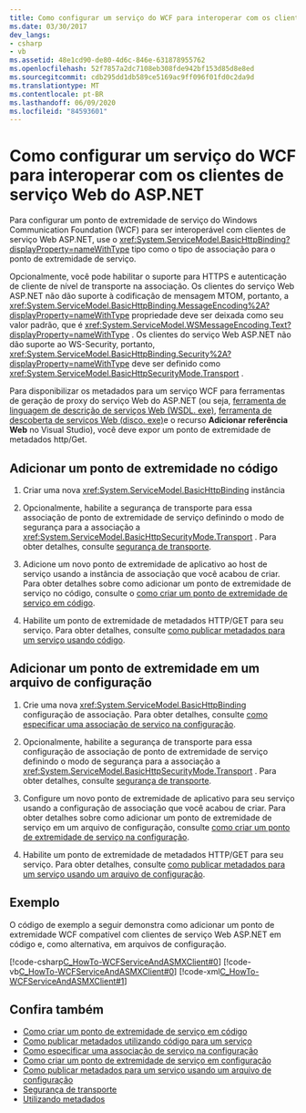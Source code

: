 ```yaml
---
title: Como configurar um serviço do WCF para interoperar com os clientes de serviço Web do ASP.NET
ms.date: 03/30/2017
dev_langs:
- csharp
- vb
ms.assetid: 48e1cd90-de80-4d6c-846e-631878955762
ms.openlocfilehash: 52f7857a2dc7108eb308fde942bf153d85d8e8ed
ms.sourcegitcommit: cdb295dd1db589ce5169ac9ff096f01fd0c2da9d
ms.translationtype: MT
ms.contentlocale: pt-BR
ms.lasthandoff: 06/09/2020
ms.locfileid: "84593601"
---
```

# <a name="how-to-configure-wcf-service-to-interoperate-with-aspnet-web-service-clients"></a>Como configurar um serviço do WCF para interoperar com os clientes de serviço Web do ASP.NET

Para configurar um ponto de extremidade de serviço do Windows Communication Foundation (WCF) para ser interoperável com clientes de serviço Web ASP.NET, use o <xref:System.ServiceModel.BasicHttpBinding?displayProperty=nameWithType> tipo como o tipo de associação para o ponto de extremidade de serviço.  
  
 Opcionalmente, você pode habilitar o suporte para HTTPS e autenticação de cliente de nível de transporte na associação. Os clientes do serviço Web ASP.NET não dão suporte à codificação de mensagem MTOM, portanto, a <xref:System.ServiceModel.BasicHttpBinding.MessageEncoding%2A?displayProperty=nameWithType> propriedade deve ser deixada como seu valor padrão, que é <xref:System.ServiceModel.WSMessageEncoding.Text?displayProperty=nameWithType> . Os clientes do serviço Web ASP.NET não dão suporte ao WS-Security, portanto, <xref:System.ServiceModel.BasicHttpBinding.Security%2A?displayProperty=nameWithType> deve ser definido como <xref:System.ServiceModel.BasicHttpSecurityMode.Transport> .  
  
 Para disponibilizar os metadados para um serviço WCF para ferramentas de geração de proxy do serviço Web do ASP.NET (ou seja, [ferramenta de linguagem de descrição de serviços Web (WSDL. exe)](https://docs.microsoft.com/previous-versions/dotnet/netframework-4.0/7h3ystb6(v%3dvs.100)), [ferramenta de descoberta de serviços Web (disco. exe)](https://docs.microsoft.com/previous-versions/dotnet/netframework-4.0/cy2a3ybs(v=vs.100))e o recurso **Adicionar referência Web** no Visual Studio), você deve expor um ponto de extremidade de metadados http/Get.  
  
## <a name="add-an-endpoint-in-code"></a>Adicionar um ponto de extremidade no código  
  
1. Criar uma nova <xref:System.ServiceModel.BasicHttpBinding> instância  
  
2. Opcionalmente, habilite a segurança de transporte para essa associação de ponto de extremidade de serviço definindo o modo de segurança para a associação a <xref:System.ServiceModel.BasicHttpSecurityMode.Transport> . Para obter detalhes, consulte [segurança de transporte](transport-security.md).  
  
3. Adicione um novo ponto de extremidade de aplicativo ao host de serviço usando a instância de associação que você acabou de criar. Para obter detalhes sobre como adicionar um ponto de extremidade de serviço no código, consulte o [como criar um ponto de extremidade de serviço em código](how-to-create-a-service-endpoint-in-code.md).  
  
4. Habilite um ponto de extremidade de metadados HTTP/GET para seu serviço. Para obter detalhes, consulte [como publicar metadados para um serviço usando código](how-to-publish-metadata-for-a-service-using-code.md).  
  
## <a name="add-an-endpoint-in-a-configuration-file"></a>Adicionar um ponto de extremidade em um arquivo de configuração  
  
1. Crie uma nova <xref:System.ServiceModel.BasicHttpBinding> configuração de associação. Para obter detalhes, consulte [como especificar uma associação de serviço na configuração](../how-to-specify-a-service-binding-in-configuration.md).  
  
2. Opcionalmente, habilite a segurança de transporte para essa configuração de associação de ponto de extremidade de serviço definindo o modo de segurança para a associação a <xref:System.ServiceModel.BasicHttpSecurityMode.Transport> . Para obter detalhes, consulte [segurança de transporte](transport-security.md).  
  
3. Configure um novo ponto de extremidade de aplicativo para seu serviço usando a configuração de associação que você acabou de criar. Para obter detalhes sobre como adicionar um ponto de extremidade de serviço em um arquivo de configuração, consulte [como criar um ponto de extremidade de serviço na configuração](how-to-create-a-service-endpoint-in-configuration.md).  
  
4. Habilite um ponto de extremidade de metadados HTTP/GET para seu serviço. Para obter detalhes, consulte [como publicar metadados para um serviço usando um arquivo de configuração](how-to-publish-metadata-for-a-service-using-a-configuration-file.md).  
  
## <a name="example"></a>Exemplo  
 O código de exemplo a seguir demonstra como adicionar um ponto de extremidade WCF compatível com clientes de serviço Web ASP.NET em código e, como alternativa, em arquivos de configuração.  
  
 [!code-csharp[C_HowTo-WCFServiceAndASMXClient#0](../../../../samples/snippets/csharp/VS_Snippets_CFX/c_howto-wcfserviceandasmxclient/cs/program.cs#0)]
 [!code-vb[C_HowTo-WCFServiceAndASMXClient#0](../../../../samples/snippets/visualbasic/VS_Snippets_CFX/c_howto-wcfserviceandasmxclient/vb/program.vb#0)]
 [!code-xml[C_HowTo-WCFServiceAndASMXClient#1](../../../../samples/snippets/csharp/VS_Snippets_CFX/c_howto-wcfserviceandasmxclient/common/app.config#1)]
  
## <a name="see-also"></a>Confira também

- [Como criar um ponto de extremidade de serviço em código](how-to-create-a-service-endpoint-in-code.md)
- [Como publicar metadados utilizando código para um serviço](how-to-publish-metadata-for-a-service-using-code.md)
- [Como especificar uma associação de serviço na configuração](../how-to-specify-a-service-binding-in-configuration.md)
- [Como criar um ponto de extremidade de serviço em configuração](how-to-create-a-service-endpoint-in-configuration.md)
- [Como publicar metadados para um serviço usando um arquivo de configuração](how-to-publish-metadata-for-a-service-using-a-configuration-file.md)
- [Segurança de transporte](transport-security.md)
- [Utilizando metadados](using-metadata.md)
